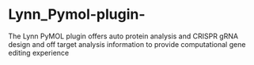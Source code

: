 # Lynn_Pymol-plugin-
The Lynn PyMOL plugin offers auto protein analysis and CRISPR gRNA design and off target analysis information to provide computational gene editing experience
